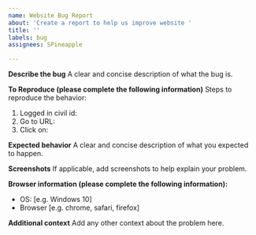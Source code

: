 ```yaml
---
name: Website Bug Report
about: 'Create a report to help us improve website '
title: ''
labels: bug
assignees: SPineapple

---
```


**Describe the bug**
A clear and concise description of what the bug is.

**To Reproduce (please complete the following information)**
Steps to reproduce the behavior:
1. Logged in civil id: 
2. Go to URL: 
3. Click on: 

**Expected behavior**
A clear and concise description of what you expected to happen.

**Screenshots**
If applicable, add screenshots to help explain your problem.

**Browser information  (please complete the following information):**
 - OS: [e.g. Windows 10]
 - Browser [e.g. chrome, safari, firefox]

**Additional context**
Add any other context about the problem here.
